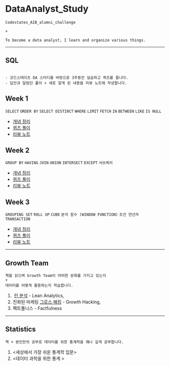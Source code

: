 # DataAnalyst_Study
```
Codestates_AIB_alumni_challenge 

+ 

To become a data analyst, I learn and organize various things.

```

---

## SQL

```

- 코드스테이츠 DA 스터디를 바탕으로 3주동안 실습하고 퀴즈를 풉니다. 
- 답안과 달랐던 풀이 + 새로 알게 된 내용을 리뷰 노트에 작성합니다.
``` 

## Week 1

```SELECT``` ```ORDER BY``` ```SELECT DISTINCT``` ```WHERE``` ```LIMIT``` ```FETCH``` ```IN``` ```BETWEEN``` ```LIKE``` ```IS NULL```

- [개념 정리]()
- [퀴즈 풀이]()
- [리뷰 노트]()

## Week 2

```GROUP BY``` ```HAVING``` ```JOIN``` ```UNION``` ```INTERSECT``` ```EXCEPT``` ```서브쿼리```

- [개념 정리]()
- [퀴즈 풀이]()
- [리뷰 노트]()

## Week 3

```GROUPING SET``` ```ROLL UP``` ```CUBE``` ```분석 함수 (WINDOW FUNCTION)``` ```조건 연산자``` ```TRANSACTION```

- [개념 정리]()
- [퀴즈 풀이]()
- [리뷰 노트]()


---

## Growth Team

```
책을 읽으며 Growth Team이 어떠한 문화를 가지고 있는지 
+
데이터를 어떻게 활용하는지 학습합니다.
```

1.  [린 분석](http://www.yes24.com/24/goods/11775117?scode=032&OzSrank=1) - Lean Analytics,
2. 진화된 마케팅 [그로스 해킹](http://www.yes24.com/24/goods/53220322?scode=032&OzSrank=1) - Growth Hacking, 
3. 팩트풀니스 -  Factfulness

---


## Statistics

``` 
책 + 본인만의 공부로 데이터를 위한 통계학을 꽤나 깊게 공부합니다.
```

1. <세상에서 가장 쉬운 통계학 입문>
2. <데이터 과학을 위한 통계 >
